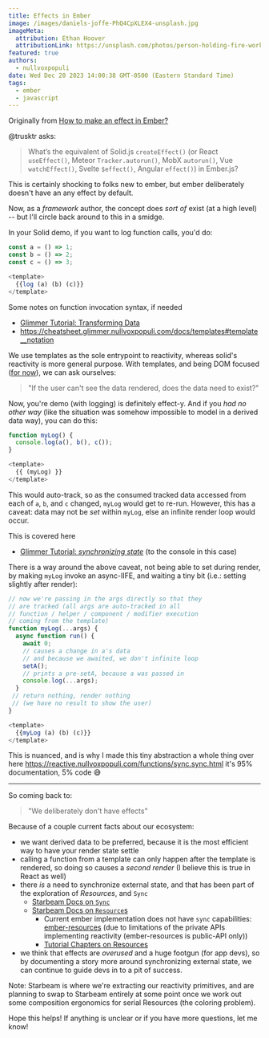 ```yaml
---
title: Effects in Ember
image: /images/daniels-joffe-PhQ4CpXLEX4-unsplash.jpg
imageMeta:
  attribution: Ethan Hoover 
  attributionLink: https://unsplash.com/photos/person-holding-fire-works-KkI9YpmO-mc 
featured: true
authors:
  - nullvoxpopuli
date: Wed Dec 20 2023 14:00:38 GMT-0500 (Eastern Standard Time)
tags:
  - ember
  - javascript
---
```




Originally from [How to make an effect in Ember?](https://discuss.emberjs.com/t/how-to-make-an-effect-in-ember/20520?u=nullvoxpopuli)

@trusktr asks:

> What’s the equivalent of Solid.js `createEffect()` (or React `useEffect()`, Meteor `Tracker.autorun()`, MobX `autorun()`, Vue `watchEffect()`, Svelte `$effect()`, Angular `effect()`) in Ember.js?


This is certainly shocking to folks new to ember, but ember deliberately doesn't have an any effect by default.

Now, as a _framework_ author, the concept does  _sort of_ exist (at a high level) -- but I'll circle back around to this in a smidge.

In your Solid demo, if you want to log function calls, you'd do:

```js
const a = () => 1;
const b = () => 2;
const c = () => 3;

<template>
  {{log (a) (b) (c)}}
</template>
```
Some notes on function invocation syntax, if needed
- [Glimmer Tutorial: Transforming Data](https://tutorial.glimdown.com/1-introduction/3-transforming-data)
- https://cheatsheet.glimmer.nullvoxpopuli.com/docs/templates#template__notation

We use templates as the sole entrypoint to reactivity, whereas solid's reactivity is more general purpose.  With templates, and being DOM focused ([for now](https://github.com/emberjs/ember.js/issues/20648)), we can ask ourselves:

> "If the user can't see the data rendered, does the data need to exist?"

Now, you're demo (with logging) is definitely effect-y. And if you _had no other way_ (like the situation was somehow impossible to model in a derived data way), you can do this:
```js
function myLog() {
  console.log(a(), b(), c());
}

<template>
  {{ (myLog) }}
</template>
```
This would auto-track, so as the consumed tracked data accessed from each of `a`, `b`, and `c` changed, `myLog` would get to re-run. 
However, this has a caveat: data may not be _set_ within `myLog`, else an infinite render loop would occur.

This is covered here
- [Glimmer Tutorial: _synchronizing state_](https://tutorial.glimdown.com/2-reactivity/10-synchronizing-external-state) (to the console in this  case)


There is a way around the above caveat, not being able to set during render, by making `myLog` invoke an async-IIFE, and waiting a tiny bit (i.e.: setting slightly after render):
```js
// now we're passing in the args directly so that they
// are tracked (all args are auto-tracked in all
// function / helper / component / modifier execution
// coming from the template)
function myLog(...args) {
  async function run() {
    await 0;
    // causes a change in a's data
    // and because we awaited, we don't infinite loop 
    setA(); 
    // prints a pre-setA, because a was passed in
    console.log(...args);
  }
 // return nothing, render nothing 
 // (we have no result to show the user)
}

<template>
  {{myLog (a) (b) (c)}}
</template>
```

This is nuanced, and is why I made this tiny abstraction a whole thing over here https://reactive.nullvoxpopuli.com/functions/sync.sync.html
it's 95% documentation, 5% code :sweat_smile: 

------

So coming back to:

> "We deliberately don't have effects"

Because of a couple current facts about our ecosystem:
- we want derived data to be preferred, because it is the most efficient way to have your render state settle
- calling a function from a template can only happen after the template is rendered, so doing so causes a _second render_ (I believe this is true in React as well) 
- there _is_ a need to synchronize external state, and that has been part of the exploration of _Resources_, and `Sync`
  - [Starbeam Docs on `Sync`](https://newdocs-rho.vercel.app/docs/universal/fundamentals/sync.html)
  - [Starbeam Docs on `Resource`s](https://www.starbeamjs.com/guides/fundamentals/resources.html)
    - Current ember implementation does not have `sync` capabilities: [ember-resources](https://github.com/NullVoxPopuli/ember-resources/tree/main/docs) (due to limitations of the private APIs implementing reactivity (ember-resources is public-API only))
    - [Tutorial Chapters on Resources](https://tutorial.glimdown.com/2-reactivity/5-resources) 
- we think that effects are _overused_ and a huge footgun (for app devs), so by documenting a story more around synchronizing external state, we can continue to guide devs in to a pit of success.

Note: Starbeam is where we're extracting our reactivity primitives, and are planning to swap to Starbeam entirely at some point once we work out some composition ergonomics for serial Resources (the coloring problem).


Hope this helps! 
If anything is unclear or if you have more questions, let me know!
